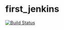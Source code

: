 # first_jenkins

[![Build Status](http://13.48.168.91/buildStatus/icon?job=pipeline_jenkinsfile)](http://13.48.168.91/job/pipeline_jenkinsfile/)
